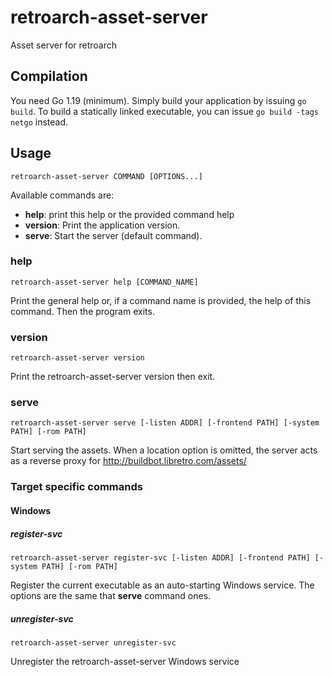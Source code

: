 # retroarch-asset-server

Asset server for retroarch

## Compilation
You need Go 1.19 (minimum). Simply build your application by issuing `go build`. To build a statically linked executable, you can issue `go build -tags netgo` instead.

## Usage
```
retroarch-asset-server COMMAND [OPTIONS...]
```
Available commands are:
- **help**: print this help or the provided command help
- **version**: Print the application version.
- **serve**: Start the server (default command).

### help
```
retroarch-asset-server help [COMMAND_NAME]
```
Print the general help or, if a command name is provided, the help of this command. Then the program exits.

### version
```
retroarch-asset-server version
```
Print the retroarch-asset-server version then exit.

### serve
```
retroarch-asset-server serve [-listen ADDR] [-frontend PATH] [-system PATH] [-rom PATH]
```
Start serving the assets. When a location option is omitted, the server acts as a reverse proxy for http://buildbot.libretro.com/assets/

### Target specific commands
#### Windows
##### register-svc
```
retroarch-asset-server register-svc [-listen ADDR] [-frontend PATH] [-system PATH] [-rom PATH]
```
Register the current executable as an auto-starting Windows service. The options are the same that **serve** command ones.

##### unregister-svc
```
retroarch-asset-server unregister-svc
```
Unregister the retroarch-asset-server Windows service
